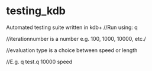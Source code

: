 # testing_kdb
Automated testing suite written in kdb+
//Run using: q <scriptname> <iterationnumber> <evaluation type>
  
//iterationnumber is a number e.g. 100, 1000, 10000, etc./
  
//evaluation type is a choice between speed or length
  
//E.g. q test.q 10000 speed
